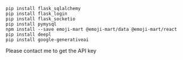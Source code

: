 ```
pip install flask_sqlalchemy
pip install flask_login
pip install flask_socketio
pip install pymysql
npm install --save emoji-mart @emoji-mart/data @emoji-mart/react
pip install deepl
pip install google-generativeai
```

Please contact me to get the API key
